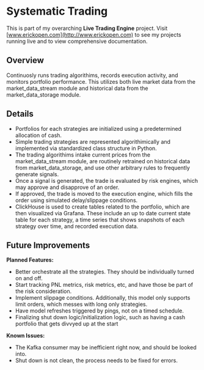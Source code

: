 # Systematic Trading 
This is part of my overarching **Live Trading Engine** project. Visit [www.erickopen.com](http://www.erickopen.com) to see my projects running live and to view comprehensive documentation.  

## Overview  
Continuosly runs trading algorithims, records execution activity, and monitors portfolio performance. This utilizes both live market data from the market_data_stream module and historical data from the market_data_storage module.

## Details
- Portfolios for each strategies are initialized using a predetermined allocation of cash.
- Simple trading strategies are represented algorithimically and implemented via standardized class structure in Python.
- The trading algorithims intake current prices from the market_data_stream module, are routinely retrained on historical data from market_data_storage, and use other arbitrary rules to frequently generate signals.
- Once a signal is generated, the trade is evaluated by risk engines, which may approve and disapprove of an order.
- If approved, the trade is moved to the execution engine, which fills the order using simulated delay/slippage conditions.
- ClickHouse is used to create tables related to the portfolio, which are then visualized via Grafana. These include an up to date current state table for each strategy, a time series that shows snapshots of each strategy over time, and recorded execution data.


## Future Improvements
**Planned Features:**
- Better orchestrate all the strategies. They should be individually turned on and off.
- Start tracking PNL metrics, risk metrics, etc, and have those be part of the risk consideration.
- Implement slippage conditions. Additionally, this model only supports limit orders, which messes with long only strategies.
- Have model refreshes triggered by pings, not on a timed schedule.
- Finalizing shut down logic/initialization logic, such as having a cash portfolio that gets divvyed up at the start

**Known Issues:**
- The Kafka consumer may be inefficient right now, and should be looked into.
- Shut down is not clean, the process needs to be fixed for errors.
